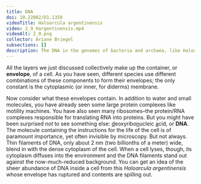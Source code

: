 ```yaml
---
title: DNA
doi: 10.22002/D1.1358
videoTitle: Haloarcula argentinensis
video: 2_9_Hargentinensis.mp4
videoAlt: 2_9.png
collector: Ariane Briegel
subsections: []
description: The DNA in the genomes of bacteria and archaea, like Haloarcula argentinensis, is very thin (~2 nm wide), but can be seen when a cell lyses.
---
```


All the layers we just discussed collectively make up the container, or **envelope**, of a cell. As you have seen, different species use different combinations of these components to form their envelopes; the only constant is the cytoplasmic (or inner, for diderms) membrane.

Now consider what these envelopes contain. In addition to water and small molecules, you have already seen some large protein complexes like motility machines. You have also seen many ribosomes–the protein/RNA complexes responsible for translating RNA into proteins. But you might have been surprised *not* to see something else: <u>d</u>eoxyribo<u>n</u>ucleic <u>a</u>cid, or **DNA**. The molecule containing the instructions for the life of the cell is of paramount importance, yet often invisible by microscopy. But not always. Thin filaments of DNA, only about 2 nm (two billionths of a meter) wide, blend in with the dense cytoplasm of the cell. When a cell lyses, though, its cytoplasm diffuses into the environment and the DNA filaments stand out against the now-much-reduced background. You can get an idea of the sheer abundance of DNA inside a cell from this *Haloarcula argentinensis* whose envelope has ruptured and contents are spilling out.

